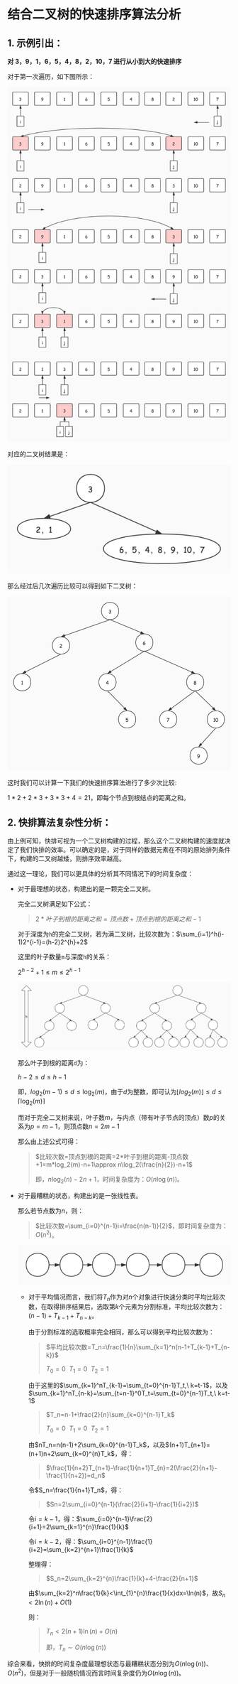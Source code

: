 # 结合二叉树的快速排序算法分析

## 1. 示例引出：

__对 3，9，1，6，5，4，8，2，10，7 进行从小到大的快速排序__

对于第一次遍历，如下图所示：

![quicksort1](./images/quicksort1.jpg)

对应的二叉树结果是：

![quicksort2](./images/quicksort2.jpg)

那么经过后几次遍历比较可以得到如下二叉树：

![quicksort3](./images/quicksort3.jpg)

这时我们可以计算一下我们的快速排序算法进行了多少次比较:

$1*2+2*3+3*3+4=21$，即每个节点到根结点的距离之和。



## 2. 快排算法复杂性分析：

由上例可知，快排可视为一个二叉树构建的过程，那么这个二叉树构建的速度就决定了我们快排的效率。可以确定的是，对于同样的数据元素在不同的原始排列条件下，构建的二叉树越矮，则排序效率越高。

通过这一理论，我们可以更具体的分析其不同情况下的时间复杂度：

* 对于最理想的状态，构建出的是一颗完全二叉树。

  完全二叉树满足如下公式：

  > $2*叶子到根的距离之和=顶点数+顶点到根的距离之和-1$

  对于深度为`h`的完全二叉树，若为满二叉树，比较次数为：$\sum_{i=1}^h(i-1)2^{i-1}=(h-2)2^{h}+2$

  这里的叶子数量`m`与深度`h`的关系：

  $2^{h-2}+1\leqslant m\leqslant 2^{h-1}$

  ![quicksort4](./images/quicksort4.jpg)

  那么叶子到根的距离`d`为：

  $h-2\leqslant d\leqslant h-1$

  即，$log_2(m-1)\leqslant d\leqslant \log_2(m)$，由于$d$为整数，即可认为$\lfloor log_2(m)\rfloor \leqslant d \leqslant \lceil \log_2(m) \rceil$

  而对于完全二叉树来说，叶子数$m$，与内点（带有叶子节点的顶点）数$p$的关系为$p=m-1$，则顶点数$n=2m-1$

  那么由上述公式可得：

  > $比较次数=顶点到根的距离=2*叶子到根的距离-顶点数+1=m*log_2(m)-n+1\approx n\log_2(\frac{n}{2})-n+1$
  >
  > 即，$n\log_2(n)-2n+1$，时间复杂度为：$O(n\log(n))$。

* 对于最糟糕的状态，构建出的是一张线性表。

  那么若节点数为$n$，则：

  >  $比较次数=\sum_{i=0}^{n-1}i=\frac{n(n-1)}{2}$，即时间复杂度为：$O(n^2)$。

  ![quicksort5](./images/quicksort5.jpg)

  * 对于平均情况而言，我们将$T_n$作为对$n$个对象进行快速分类时平均比较次数，在取得排序结果后，选取第$k$个元素为分割标准，平均比较次数为：$(n-1)+T_{k-1}+T_{n-k}$。

    由于分割标准的选取概率完全相同，那么可以得到平均比较次数为：

    > $平均比较次数=T_n=\frac{1}{n}\sum_{k=1}^n(n-1+T_{k-1}+T_{n-k})$
    >
    > $T_0=0\ \ T_1=0\ \ T_2=1$

    由于这里的$\sum_{k=1}^nT_{k-1}=\sum_{t=0}^{n-1}T_t,\ k=t-1$，以及$\sum_{k=1}^nT_{n-k}=\sum_{t=n-1}^0T_t=\sum_{t=0}^{n-1}T_t,\ k=t-1$

    > $T_n=n-1+\frac{2}{n}\sum_{k=0}^{n-1}T_k$
    >
    > $T_0=0\ \ T_1=0\ \ T_2=1$

    由$nT_n=n(n-1)+2\sum_{k=0}^{n-1}T_k$，以及$(n+1)T_{n+1}=(n+1)n+2\sum_{k=0}^{n}T_k$，得：

    > $\frac{1}{n+2}T_{n+1}-\frac{1}{n+1}T_{n}=2(\frac{2}{n+1}-\frac{1}{n+2})=d_n$

    令$S_n=\frac{1}{n+1}T_n$，得：

    > $Sn=2\sum_{i=0}^{n-1}(\frac{2}{i+1}-\frac{1}{i+2})$

    令$i=k-1$，得：$\sum_{i=0}^{n-1}\frac{2}{i+1}=2\sum_{k=1}^{n}\frac{1}{k}$

    令$i=k-2$，得：$\sum_{i=0}^{n-1}\frac{1}{i+2}=\sum_{k=2}^{n+1}\frac{1}{k}$

    整理得：

    > $S_n=2\sum_{k=2}^{n}\frac{1}{k}+4-\frac{2}{n+1}$

    由$\sum_{k=2}^n\frac{1}{k}<\int_{1}^{n}\frac{1}{x}dx=\ln(n)$，故$S_n<2\ln(n)+O(1)$

    则：

    > $T_n<2(n+1)\ln(n)+O(n)$
    >
    > 即，$T_n\sim O(n\log(n))$

综合来看，快排的时间复杂度最理想状态与最糟糕状态分别为$O(n\log(n))$、$O(n^2)$，但是对于一般随机情况而言时间复杂度仍为$O(n\log(n))$。


